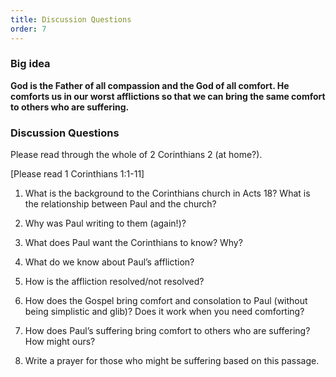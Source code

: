 ```yaml
---
title: Discussion Questions
order: 7
---
```


### Big idea
**God is the Father of all compassion and the God of all comfort. He comforts us in our worst afflictions so that we can bring the same comfort to others who are suffering.**

### Discussion Questions
Please read through the whole of 2 Corinthians 2 (at home?). 

[Please read 1 Corinthians 1:1-11]
1. What is the background to the Corinthians church in Acts 18? What is the relationship between Paul and the church? 

2. Why was Paul writing to them (again!)? 

3. What does Paul want the Corinthians to know? Why? 

4. What do we know about Paul’s affliction? 

5. How is the affliction resolved/not resolved? 

6. How does the Gospel bring  comfort and consolation to Paul (without being simplistic and glib)? Does it work when you need comforting? 

7. How does Paul’s suffering bring comfort to others who are suffering? How might ours? 

8. Write a prayer for those who might be  suffering based on this passage. 

